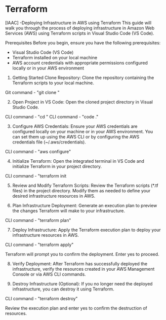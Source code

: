 # Terraform
[IAAC] -Deploying Infrastructure in AWS using Terraform
This guide will walk you through the process of deploying infrastructure in Amazon Web Services (AWS) using Terraform scripts in Visual Studio Code (VS Code).

Prerequisites
Before you begin, ensure you have the following prerequisites:

- Visual Studio Code (VS Code)
- Terraform installed on your local machine
- AWS account credentials with appropriate permissions configured locally or in your AWS environment

1. Getting Started
Clone Repository:
Clone the repository containing the Terraform scripts to your local machine.

Git command - "git clone <repository-url>"

2. Open Project in VS Code:
Open the cloned project directory in Visual Studio Code.

CLI command - "cd <project-directory>"
CLI command - "code ."

3. Configure AWS Credentials:
Ensure your AWS credentials are configured locally on your machine or in your AWS environment. You can set them up using the AWS CLI or by configuring the AWS credentials file (~/.aws/credentials).

CLI command - "aws configure"

4. Initialize Terraform:
Open the integrated terminal in VS Code and initialize Terraform in your project directory.

CLI command - "terraform init

5. Review and Modify Terraform Scripts:
Review the Terraform scripts (*.tf files) in the project directory. Modify them as needed to define your desired infrastructure resources in AWS.

6. Plan Infrastructure Deployment:
Generate an execution plan to preview the changes Terraform will make to your infrastructure.

CLI command - "terraform plan"

7. Deploy Infrastructure:
Apply the Terraform execution plan to deploy your infrastructure resources in AWS.

CLI command - "terraform apply"

Terraform will prompt you to confirm the deployment. Enter yes to proceed.

8. Verify Deployment:
After Terraform has successfully deployed the infrastructure, verify the resources created in your AWS Management Console or via AWS CLI commands.

9. Destroy Infrastructure (Optional):
If you no longer need the deployed infrastructure, you can destroy it using Terraform.

CLI command - "terraform destroy"

Review the execution plan and enter yes to confirm the destruction of resources.

